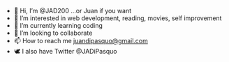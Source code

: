 - 👋 Hi, I’m @JAD200 ...or Juan if you want
- 👀 I’m interested in web development, reading, movies, self improvement
- 🌱 I’m currently learning coding
- 💞️ I’m looking to collaborate 
- 📫 How to reach me juandipasquo@gmail.com 
- 🕊️ I also have Twitter @JADiPasquo

<!---
JAD200/JAD200 is a ✨ special ✨ repository because its `README.md` (this file) appears on your GitHub profile.
You can click the Preview link to take a look at your changes.
--->

